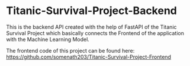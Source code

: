 # Titanic-Survival-Project-Backend

This is the backend API created with the help of FastAPI of the Titanic Survival Project which basically connects the Frontend of the application with the Machine Learning Model. 

The frontend code of this project can be found here: https://github.com/somenath203/Titanic-Survival-Project-Frontend
